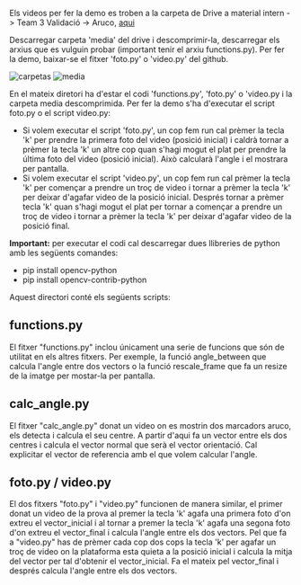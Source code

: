 Els videos per fer la demo es troben a la carpeta de Drive a material intern -> Team 3 Validació -> Aruco, [aqui](https://drive.google.com/drive/folders/13qfh2iZuN18NB4eX2Uu5K_UMZ6QVMspi)

Descarregar carpeta 'media' del drive i descomprimir-la, descarregar els arxius que es vulguin probar (important tenir el arxiu functions.py). Per fer la demo, baixar-se el fitxer 'foto.py' o 'video.py' del github.

  ![carpetas](https://user-images.githubusercontent.com/113769445/204526254-da4efcfe-5b15-4d84-9277-850a7a2849be.PNG)   ![media](https://user-images.githubusercontent.com/113769445/204527013-2f5922fe-2665-4a50-aefb-e45a46b0c147.PNG)


En el mateix diretori ha d'estar el codi 'functions.py', 'foto.py' o 'video.py i la carpeta media descomprimida. Per fer la demo s'ha d'executar el script foto.py o el script video.py:
  - Si volem executar el script 'foto.py', un cop fem run cal prèmer la tecla 'k' per prendre la primera foto del video (posició inicial) i caldrà tornar a prèmer la tecla 'k' un altre cop quan s'hagi mogut el plat per prendre la última foto del video (posició inicial). Això calcularà l'angle i el mostrara per pantalla.
  - Si volem executar el script 'video.py', un cop fem run cal prèmer la tecla 'k' per començar a prendre un troç de video i tornar a prèmer la tecla 'k' per deixar d'agafar video de la posició inicial. Després tornar a prèmer tecla 'k' quan s'hagi mogut el plat per tornar a començar a prendre un troç de video i tornar a prèmer la tecla 'k' per deixar d'agafar video de la posició final.

**Important:** per executar el codi cal descarregar dues llibreries de python amb les següents comandes:
  - pip install opencv-python
  - pip install opencv-contrib-python
  
  
  
  

Aquest directori conté els següents scripts:

## functions.py
El fitxer "functions.py" inclou únicament una serie de funcions que són de utilitat en els altres fitxers. Per exemple, la funció angle_between que calcula l'angle entre dos vectors o la funció rescale_frame que fa un resize de la imatge per mostar-la per pantalla.

## calc_angle.py
El fitxer "calc_angle.py" donat un video on es mostrin dos marcadors aruco, els detecta i calcula el seu centre. A partir d'aqui fa un vector entre els dos centres i calcula el vector normal que serà el vector orientació. Cal explicitar el vector de referencia amb el que volem calcular l'angle.

## foto.py / video.py
El dos fitxers "foto.py" i "video.py" funcionen de manera similar, el primer donat un video de la prova al premer la tecla 'k' agafa una primera foto d'on extreu el vector_inicial i al tornar a premer la tecla 'k' agafa una segona foto d'on extreu el vector_final i calcula l'angle entre els dos vectors. 
Pel que fa a "video.py" has de prèmer cada cop dos cops la tecla 'k' per agafar un troç de video on la plataforma esta quieta a la posició inicial i calcula la mitja del vector per tal d'obtenir el vector_inicial. Fa el mateix pel vector_final i després calcula l'angle entre els dos vectors.
